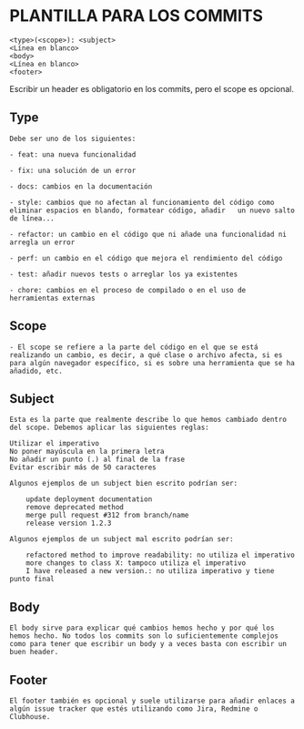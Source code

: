 # PLANTILLA PARA LOS COMMITS

````
<type>(<scope>): <subject>
<Línea en blanco>
<body>
<Línea en blanco>
<footer>
````

Escribir un header es obligatorio en los commits, pero el scope es opcional.

## Type

    Debe ser uno de los siguientes:

    - feat: una nueva funcionalidad

    - fix: una solución de un error

    - docs: cambios en la documentación

    - style: cambios que no afectan al funcionamiento del código como eliminar espacios en blando, formatear código, añadir   un nuevo salto de línea...

    - refactor: un cambio en el código que ni añade una funcionalidad ni arregla un error

    - perf: un cambio en el código que mejora el rendimiento del código

    - test: añadir nuevos tests o arreglar los ya existentes

    - chore: cambios en el proceso de compilado o en el uso de herramientas externas

## Scope
 
    - El scope se refiere a la parte del código en el que se está realizando un cambio, es decir, a qué clase o archivo afecta, si es para algún navegador específico, si es sobre una herramienta que se ha añadido, etc.

## Subject
    Esta es la parte que realmente describe lo que hemos cambiado dentro del scope. Debemos aplicar las siguientes reglas:

    Utilizar el imperativo
    No poner mayúscula en la primera letra
    No añadir un punto (.) al final de la frase
    Evitar escribir más de 50 caracteres

    Algunos ejemplos de un subject bien escrito podrían ser:

        update deployment documentation
        remove deprecated method
        merge pull request #312 from branch/name
        release version 1.2.3

    Algunos ejemplos de un subject mal escrito podrían ser:

        refactored method to improve readability: no utiliza el imperativo
        more changes to class X: tampoco utiliza el imperativo
        I have released a new version.: no utiliza imperativo y tiene punto final
## Body
    El body sirve para explicar qué cambios hemos hecho y por qué los hemos hecho. No todos los commits son lo suficientemente complejos como para tener que escribir un body y a veces basta con escribir un buen header.

## Footer
    El footer también es opcional y suele utilizarse para añadir enlaces a algún issue tracker que estés utilizando como Jira, Redmine o Clubhouse.